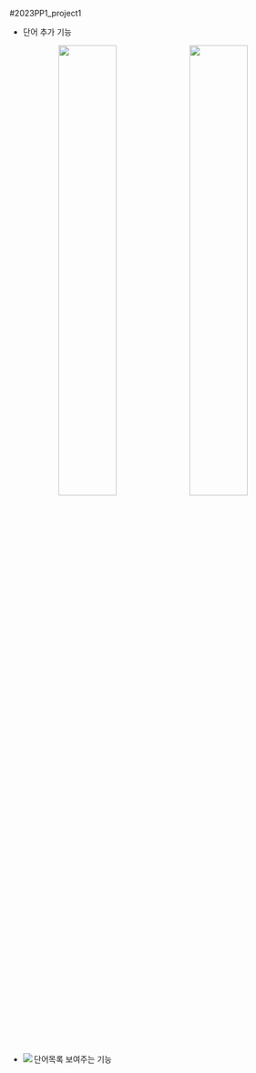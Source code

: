 #2023PP1_project1
- 단어 추가 기능
<p align="center">
  <img src="https://github.com/poly0112/2023PP1_project1/assets/130718296/39d461fb-cfdb-41fd-a2e4-594c19e591b3" align="center" width="45%">   
  <img src="https://github.com/poly0112/2023PP1_project1/assets/130718296/9f34f889-1f8b-4425-8380-beb1e2e82aad" align="center" width="45%"></p>  
  
- 단어목록 보여주는 기능
  <img src='https://github.com/poly0112/2023PP1_project1/assets/130718296/8edd940d-7490-4b3b-a15d-c9dc3a7796e9' align='left'/>   
